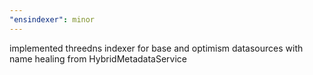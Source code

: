 ```yaml
---
"ensindexer": minor
---
```


implemented threedns indexer for base and optimism datasources with name healing from HybridMetadataService

